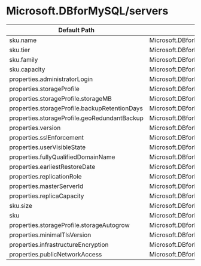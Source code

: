 # Microsoft.DBforMySQL/servers

| Default Path | Alias |
|---|---|
| sku.name | Microsoft.DBforMySQL/servers/sku.name |
| sku.tier | Microsoft.DBforMySQL/servers/sku.tier |
| sku.family | Microsoft.DBforMySQL/servers/sku.family |
| sku.capacity | Microsoft.DBforMySQL/servers/sku.capacity |
| properties.administratorLogin | Microsoft.DBforMySQL/servers/administratorLogin |
| properties.storageProfile | Microsoft.DBforMySQL/servers/storageProfile |
| properties.storageProfile.storageMB | Microsoft.DBforMySQL/servers/storageProfile.storageMB |
| properties.storageProfile.backupRetentionDays | Microsoft.DBforMySQL/servers/storageProfile.backupRetentionDays |
| properties.storageProfile.geoRedundantBackup | Microsoft.DBforMySQL/servers/storageProfile.geoRedundantBackup |
| properties.version | Microsoft.DBforMySQL/servers/version |
| properties.sslEnforcement | Microsoft.DBforMySQL/servers/sslEnforcement |
| properties.userVisibleState | Microsoft.DBforMySQL/servers/userVisibleState |
| properties.fullyQualifiedDomainName | Microsoft.DBforMySQL/servers/fullyQualifiedDomainName |
| properties.earliestRestoreDate | Microsoft.DBforMySQL/servers/earliestRestoreDate |
| properties.replicationRole | Microsoft.DBforMySQL/servers/replicationRole |
| properties.masterServerId | Microsoft.DBforMySQL/servers/masterServerId |
| properties.replicaCapacity | Microsoft.DBforMySQL/servers/replicaCapacity |
| sku.size | Microsoft.DBforMySQL/servers/sku.size |
| sku | Microsoft.DBforMySQL/servers/sku |
| properties.storageProfile.storageAutogrow | Microsoft.DBforMySQL/servers/storageProfile.storageAutogrow |
| properties.minimalTlsVersion | Microsoft.DBforMySQL/servers/minimalTlsVersion |
| properties.infrastructureEncryption | Microsoft.DBforMySQL/servers/infrastructureEncryption |
| properties.publicNetworkAccess | Microsoft.DBforMySQL/servers/publicNetworkAccess |

